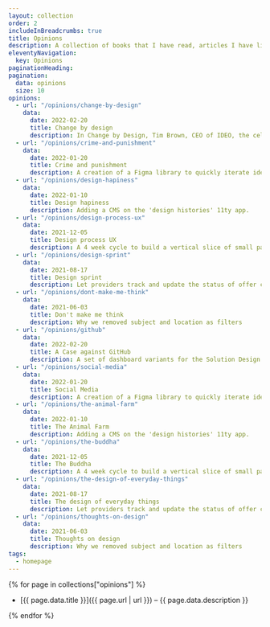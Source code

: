 ```yaml
---
layout: collection
order: 2
includeInBreadcrumbs: true
title: Opinions
description: A collection of books that I have read, articles I have liked and opinion blogs I have written. This collection is not exhaustive.
eleventyNavigation:
  key: Opinions
paginationHeading:
pagination:
  data: opinions
  size: 10
opinions:
  - url: "/opinions/change-by-design"
    data:
      date: 2022-02-20
      title: Change by design
      description: In Change by Design, Tim Brown, CEO of IDEO, the celebrated innovation and design firm, shows how the techniques and strategies of design belong at every level of business.
  - url: "/opinions/crime-and-punishment"
    data:
      date: 2022-01-20
      title: Crime and punishment
      description: A creation of a Figma library to quickly iterate ideas with little time cost.
  - url: "/opinions/design-hapiness"
    data:
      date: 2022-01-10
      title: Design hapiness
      description: Adding a CMS on the 'design histories' 11ty app.
  - url: "/opinions/design-process-ux"
    data:
      date: 2021-12-05
      title: Design process UX
      description: A 4 week cycle to build a vertical slice of small part of the service.
  - url: "/opinions/design-sprint"
    data:
      date: 2021-08-17
      title: Design sprint
      description: Let providers track and update the status of offer conditions individually.
  - url: "/opinions/dont-make-me-think"
    data:
      date: 2021-06-03
      title: Don't make me think
      description: Why we removed subject and location as filters
  - url: "/opinions/github"
    data:
      date: 2022-02-20
      title: A Case against GitHub
      description: A set of dashboard variants for the Solution Design and Development team.
  - url: "/opinions/social-media"
    data:
      date: 2022-01-20
      title: Social Media
      description: A creation of a Figma library to quickly iterate ideas with little time cost.
  - url: "/opinions/the-animal-farm"
    data:
      date: 2022-01-10
      title: The Animal Farm
      description: Adding a CMS on the 'design histories' 11ty app.
  - url: "/opinions/the-buddha"
    data:
      date: 2021-12-05
      title: The Buddha
      description: A 4 week cycle to build a vertical slice of small part of the service.
  - url: "/opinions/the-design-of-everyday-things"
    data:
      date: 2021-08-17
      title: The design of everyday things
      description: Let providers track and update the status of offer conditions individually.
  - url: "/opinions/thoughts-on-design"
    data:
      date: 2021-06-03
      title: Thoughts on design
      description: Why we removed subject and location as filters
tags:
  - homepage
---
```


{% for page in collections["opinions"] %}

- [{{ page.data.title }}]({{ page.url | url }}) – {{ page.data.description }}

{% endfor %}
